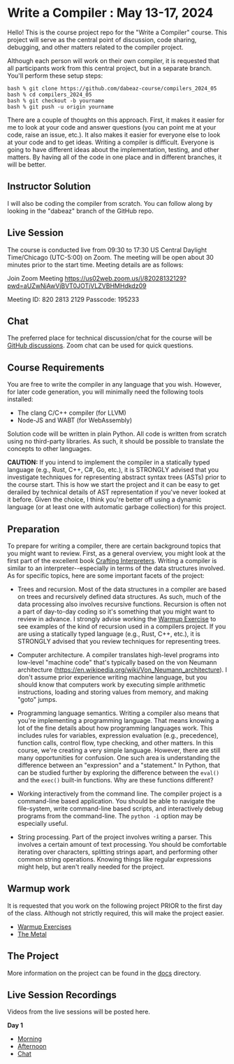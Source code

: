 # Write a Compiler : May 13-17, 2024

Hello! This is the course project repo for the "Write a Compiler"
course.  This project will serve as the central point of discussion, code
sharing, debugging, and other matters related to the compiler project.

Although each person will work on their own compiler, it is requested
that all participants work from this central project, but in a separate
branch.   You'll perform these setup steps:

    bash % git clone https://github.com/dabeaz-course/compilers_2024_05
    bash % cd compilers_2024_05
    bash % git checkout -b yourname
    bash % git push -u origin yourname

There are a couple of thoughts on this approach. First, it makes it
easier for me to look at your code and answer questions (you can 
point me at your code, raise an issue, etc.).   It also makes it easier
for everyone else to look at your code and to get ideas.  Writing a
compiler is difficult. Everyone is going to have different ideas about
the implementation, testing, and other matters.  By having all of the
code in one place and in different branches, it will be better.

## Instructor Solution

I will also be coding the compiler from scratch.  You can follow along by
looking in the "dabeaz" branch of the GitHub repo.

## Live Session 

The course is conducted live from 09:30 to 17:30 US Central Daylight Time/Chicago (UTC-5:00)
on Zoom.  The meeting will be open about 30 minutes prior
to the start time. Meeting details are as follows:

Join Zoom Meeting
https://us02web.zoom.us/j/82028132129?pwd=aUZwNjAwVjBVT0JOTjVLZVBHMHdkdz09

Meeting ID: 820 2813 2129
Passcode: 195233

## Chat

The preferred place for technical discussion/chat for the course will be [GitHub
discussions](https://github.com/dabeaz-course/compilers_2024_05/discussions).
Zoom chat can be used for quick questions.

## Course Requirements

You are free to write the compiler in any language that you wish.
However, for later code generation, you will minimally need the
following tools installed:

* The clang C/C++ compiler (for LLVM)
* Node-JS and WABT (for WebAssembly)

Solution code will be written in plain Python.  All code is written
from scratch using no third-party libraries.  As such, it should be
possible to translate the concepts to other languages.

**CAUTION:** If you intend to implement the compiler in a statically
typed language (e.g., Rust, C++, C#, Go, etc.), it is STRONGLY advised
that you investigate techniques for representing abstract syntax trees
(ASTs) prior to the course start.  This is how we start the project
and it can be easy to get derailed by technical details of AST
representation if you've never looked at it before.  Given the choice,
I think you're better off using a dynamic language (or at least one
with automatic garbage collection) for this project.

## Preparation

To prepare for writing a compiler, there are certain background topics
that you might want to review.  First, as a general overview, you
might look at the first part of the excellent book [Crafting Interpreters](https://craftinginterpreters.com).
Writing a compiler is similar to an interpreter--especially in terms of the data
structures involved. As for specific topics, here
are some important facets of the project:

* Trees and recursion.  Most of the data structures in a compiler are
  based on trees and recursively defined data structures. As such,
  much of the data processing also involves recursive functions.
  Recursion is often not a part of day-to-day coding so it's something
  that you might want to review in advance.  I strongly advise
  working the [Warmup Exercise](docs/Warmup-Exercises.md) to see examples of
  the kind of recursion used in a compilers project.  If you are
  using a statically typed language (e.g., Rust, C++, etc.), it
  is STRONGLY advised that you review techniques for representing trees.

* Computer architecture.  A compiler translates high-level programs
  into low-level "machine code" that's typically based on the von Neumann architecture
  (https://en.wikipedia.org/wiki/Von_Neumann_architecture).  I don't
  assume prior experience writing machine language, but you should
  know that computers work by executing simple arithmetic instructions,
  loading and storing values from memory, and making "goto" jumps.

* Programming language semantics.  Writing a compiler also means that
  you're implementing a programming language.  That means knowing a
  lot of the fine details about how programming languages work. This
  includes rules for variables, expression evaluation (e.g., precedence),
  function calls, control flow, type checking, and other matters.
  In this course, we're creating a very simple language.  However,
  there are still many opportunities for confusion.  One such area
  is understanding the difference between an "expression" and a
  "statement."  In Python, that can be studied further by exploring
  the difference between the `eval()` and the `exec()` built-in
  functions.  Why are these functions different?

* Working interactively from the command line. The compiler project
  is a command-line based application.  You should be able to navigate
  the file-system, write command-line based scripts, and interactively
  debug programs from the command-line.   The `python -i` option
  may be especially useful.

* String processing. Part of the project involves writing a
  parser.  This involves a certain amount of text processing.
  You should be comfortable iterating over characters, splitting
  strings apart, and performing other common string operations.
  Knowing things like regular expressions might help, but aren't
  really needed for the project.

## Warmup work

It is requested that you work on the following project PRIOR to
the first day of the class.   Although not strictly required, this
will make the project easier.

* [Warmup Exercises](docs/Warmup-Exercises.md)
* [The Metal](docs/The_Metal.md)

## The Project

More information on the project can be found in the [docs](docs/README.md)
directory.

## Live Session Recordings

Videos from the live sessions will be posted here.

**Day 1**

* [Morning](https://vimeo.com/945986973/cf55e9bb28)
* [Afternoon](https://vimeo.com/945988004/cadff2b70a)
* [Chat](chats/05_13_chat.txt)



